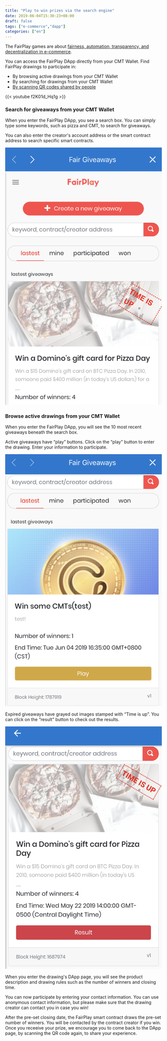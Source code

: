 ```yaml
---
title: "Play to win prizes via the search engine"
date: 2019-06-04T15:30:23+08:00
draft: false
tags: ["e-commerce","dapp"] 
categories: ["en"] 
---
```


The FairPlay games are about [fairness, automation, transparency, and decentralization in e-commerce](https://blog.cybermiles.io/post/20190604-fairplay-en/).

You can access the FairPlay DApp directly from your CMT Wallet. Find FairPlay drawings to participate in:

* By browsing active drawings from your CMT Wallet 
* By searching for drawings from your CMT Wallet
* [By scanning QR codes shared by people](https://blog.cybermiles.io/post/20190604-fairplay1-player-en/)

{{< youtube f2K01d_Hq1g >}}

### Search for giveaways from your CMT Wallet

When you enter the FairPlay DApp, you see a search box. You can simply type some keywords, such as pizza and CMT, to search for giveaways.

You can also enter the creator's account address or the smart contract address to search specific smart contracts. 

![](/images/20190604-fairplay-01.png)

### Browse active drawings from your CMT Wallet

When you enter the FairPlay DApp, you will see the 10 most recent giveaways beneath the search box.

Active giveaways have “play” buttons. Click on the “play” button to enter the drawing. Enter your information to participate.

![](/images/20190604-fairplay-03.png)

Expired giveaways have grayed out images stamped with “Time is up”. You can click on the “result” button to check out the results.

![](/images/20190604-fairplay-02.png)

When you enter the drawing's DApp page, you will see the product description and drawing rules such as the number of winners and closing time.

You can now participate by entering your contact information. You can use anonymous contact information, but please make sure that the drawing creator can contact you in case you win!

After the pre-set closing date, the FairPlay smart contract draws the pre-set number of winners. You will be contacted by the contract creator if you win. Once you receeive your prize, we encourage you to come back to the DApp page, by scanning the QR code again, to share your experience.
